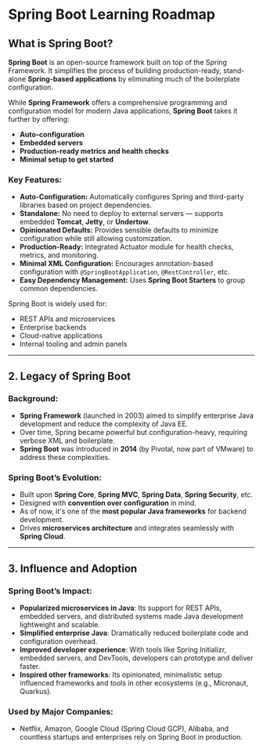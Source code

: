 # **Spring Boot Learning Roadmap**

## **What is Spring Boot?**

**Spring Boot** is an open-source framework built on top of the Spring Framework. It simplifies the process of building production-ready, stand-alone **Spring-based applications** by eliminating much of the boilerplate configuration.

While **Spring Framework** offers a comprehensive programming and configuration model for modern Java applications, **Spring Boot** takes it further by offering:

* **Auto-configuration**
* **Embedded servers**
* **Production-ready metrics and health checks**
* **Minimal setup to get started**

### **Key Features:**

* **Auto-Configuration:** Automatically configures Spring and third-party libraries based on project dependencies.
* **Standalone:** No need to deploy to external servers — supports embedded **Tomcat**, **Jetty**, or **Undertow**.
* **Opinionated Defaults:** Provides sensible defaults to minimize configuration while still allowing customization.
* **Production-Ready:** Integrated Actuator module for health checks, metrics, and monitoring.
* **Minimal XML Configuration:** Encourages annotation-based configuration with `@SpringBootApplication`, `@RestController`, etc.
* **Easy Dependency Management:** Uses **Spring Boot Starters** to group common dependencies.

Spring Boot is widely used for:

* REST APIs and microservices
* Enterprise backends
* Cloud-native applications
* Internal tooling and admin panels

---

## **2. Legacy of Spring Boot**

### **Background:**

* **Spring Framework** (launched in 2003) aimed to simplify enterprise Java development and reduce the complexity of Java EE.
* Over time, Spring became powerful but configuration-heavy, requiring verbose XML and boilerplate.
* **Spring Boot** was introduced in **2014** (by Pivotal, now part of VMware) to address these complexities.

### **Spring Boot’s Evolution:**

* Built upon **Spring Core**, **Spring MVC**, **Spring Data**, **Spring Security**, etc.
* Designed with **convention over configuration** in mind.
* As of now, it's one of the **most popular Java frameworks** for backend development.
* Drives **microservices architecture** and integrates seamlessly with **Spring Cloud**.

---

## **3. Influence and Adoption**

### **Spring Boot’s Impact:**

* **Popularized microservices in Java**: Its support for REST APIs, embedded servers, and distributed systems made Java development lightweight and scalable.
* **Simplified enterprise Java**: Dramatically reduced boilerplate code and configuration overhead.
* **Improved developer experience**: With tools like Spring Initializr, embedded servers, and DevTools, developers can prototype and deliver faster.
* **Inspired other frameworks**: Its opinionated, minimalistic setup influenced frameworks and tools in other ecosystems (e.g., Micronaut, Quarkus).

### **Used by Major Companies:**

* Netflix, Amazon, Google Cloud (Spring Cloud GCP), Alibaba, and countless startups and enterprises rely on Spring Boot in production.
